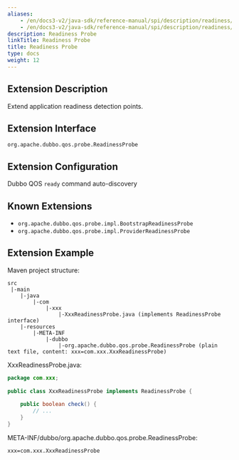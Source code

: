 ```yaml
---
aliases:
    - /en/docs3-v2/java-sdk/reference-manual/spi/description/readiness/
    - /en/docs3-v2/java-sdk/reference-manual/spi/description/readiness/
description: Readiness Probe
linkTitle: Readiness Probe
title: Readiness Probe
type: docs
weight: 12
---
```







## Extension Description


Extend application readiness detection points.


## Extension Interface


`org.apache.dubbo.qos.probe.ReadinessProbe`


## Extension Configuration


Dubbo QOS `ready` command auto-discovery


## Known Extensions


- `org.apache.dubbo.qos.probe.impl.BootstrapReadinessProbe`
- `org.apache.dubbo.qos.probe.impl.ProviderReadinessProbe`



## Extension Example


Maven project structure:


```
src
 |-main
    |-java
        |-com
            |-xxx
                |-XxxReadinessProbe.java (implements ReadinessProbe interface)
    |-resources
        |-META-INF
            |-dubbo
                |-org.apache.dubbo.qos.probe.ReadinessProbe (plain text file, content: xxx=com.xxx.XxxReadinessProbe)
```


XxxReadinessProbe.java:


```java
package com.xxx;
 
public class XxxReadinessProbe implements ReadinessProbe {
    
    public boolean check() {
        // ...
    }
}
```


META-INF/dubbo/org.apache.dubbo.qos.probe.ReadinessProbe:


```
xxx=com.xxx.XxxReadinessProbe
```

